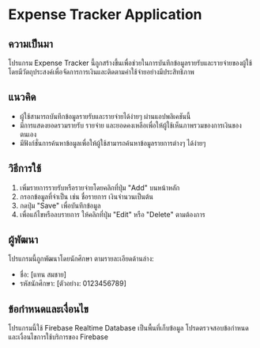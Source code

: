 # Expense Tracker Application

## ความเป็นมา
โปรแกรม Expense Tracker นี้ถูกสร้างขึ้นเพื่อช่วยในการบันทึกข้อมูลรายรับและรายจ่ายของผู้ใช้ โดยมีวัตถุประสงค์เพื่อจัดการการเงินและติดตามค่าใช้จ่ายอย่างมีประสิทธิภาพ

## แนวคิด
- ผู้ใช้สามารถบันทึกข้อมูลรายรับและรายจ่ายได้ง่ายๆ ผ่านแอปพลิเคชันนี้
- มีการแสดงยอดรวมรายรับ รายจ่าย และยอดคงเหลือเพื่อให้ผู้ใช้เห็นภาพรวมของการเงินของตนเอง
- มีฟังก์ชั่นการค้นหาข้อมูลเพื่อให้ผู้ใช้สามารถค้นหาข้อมูลรายการต่างๆ ได้ง่ายๆ

## วิธีการใช้
1. เพิ่มรายการรายรับหรือรายจ่ายโดยคลิกที่ปุ่ม "Add" บนหน้าหลัก
2. กรอกข้อมูลที่จำเป็น เช่น ชื่อรายการ เงินจำนวนเป็นต้น
3. กดปุ่ม "Save" เพื่อบันทึกข้อมูล
4. เพื่อแก้ไขหรือลบรายการ ให้คลิกที่ปุ่ม "Edit" หรือ "Delete" ตามต้องการ

## ผู้พัฒนา
โปรแกรมนี้ถูกพัฒนาโดยนักศึกษา ตามรายละเอียดด้านล่าง:

- ชื่อ: [แทน สมชาย]
- รหัสนักศึกษา: [ตัวอย่าง: 0123456789]

## ข้อกำหนดและเงื่อนไข
โปรแกรมนี้ใช้ Firebase Realtime Database เป็นพื้นที่เก็บข้อมูล โปรดตรวจสอบข้อกำหนดและเงื่อนไขการใช้บริการของ Firebase

